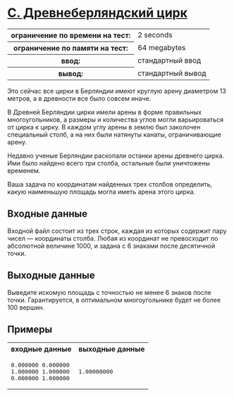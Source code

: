 # [C. Древнеберляндский цирк](https://codeforces.com/problemset/problem/1/C)

<table>
	<tr>
		<th>ограничение по времени на тест:</th>
		<td>2 seconds</td>
	</tr>
	<tr>
		<th>ограничение по памяти на тест:</th>
		<td>64 megabytes</td>
	</tr>
	<tr>
		<th>ввод:</th>
		<td>стандартный ввод</td>
	</tr>
	<tr>
		<th>вывод:</th>
		<td>стандартный вывод</td>
	</tr>
</table>

Это сейчас все цирки в Берляндии имеют круглую арену диаметром 13 метров, а в древности все было совсем иначе.

В Древней Берляндии цирки имели арены в форме правильных многоугольников, а размеры и количества углов могли варьироваться от цирка к цирку.
В каждом углу арены в землю был заколочен специальный столб, а на них были натянуты канаты, ограничивающие арену.

Недавно ученые Берляндии раскопали останки арены древнего цирка.
Ими было найдено всего три столба, остальные были уничтожены временем.

Ваша задача по координатам найденных трех столбов определить, какую наименьшую площадь могла иметь арена этого цирка.

## Входные данные

Входной файл состоит из трех строк, каждая из которых содержит пару чисел — координаты столба.
Любая из координат не превосходит по абсолютной величине 1000, и задана с 6 знаками после десятичной точки.

## Выходные данные

Выведите искомую площадь с точностью не менее 6 знаков после точки.
Гарантируется, в оптимальном многоугольнике будет не более 100 вершин.

## Примеры

<table>
	<tr>
		<th>входные данные</th>
		<th>выходные данные</th>
	</tr>
	<tr>
		<td><pre>0.000000 0.000000<br>1.000000 1.000000<br>0.000000 1.000000</pre></td>
		<td><pre>1.00000000</pre></td>
	</tr>
</table>
